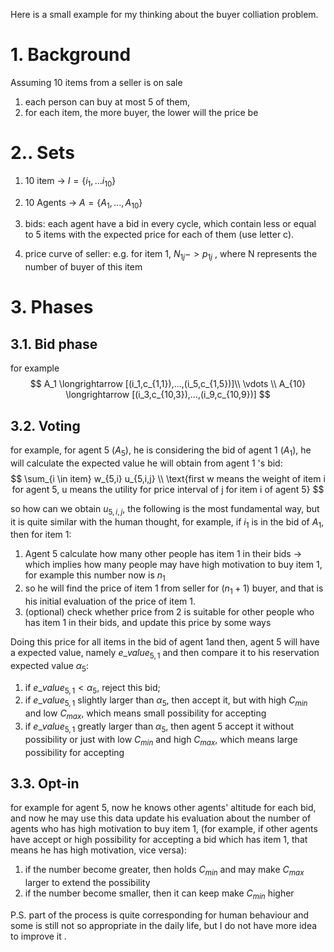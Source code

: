 Here is a small example for my thinking about the buyer colliation problem.

# 1. Background

Assuming 10 items from a seller is on sale

1. each person can buy at most 5 of them,
2. for each item, the more buyer, the lower will the price be 

# 2.. Sets

1. 10 item -> $I=\{i_1,...i_{10}\}$

2. 10 Agents -> $A=\{A_1,...,A_{10}\}$

3. bids: each agent have a bid in every cycle, which contain less or equal to 5 items with the expected price for each of them (use letter c).

4. price curve of seller: e.g. for item 1, $N_{1j}->p_{1j}$ , where N represents the number of buyer of this item

# 3. Phases

## 3.1. Bid phase

for example
$$
A_1 \longrightarrow [(i_1,c_{1,1}),...,(i_5,c_{1,5})]\\
\vdots \\
A_{10} \longrightarrow [(i_3,c_{10,3}),...,(i_9,c_{10,9})] 
$$

## 3.2. Voting

for example, for agent 5 ($A_5$), he is considering the bid of agent 1 ($A_1$), he will calculate the expected value he will obtain from agent 1 's bid:
$$
\sum_{i \in item} w_{5,i} u_{5,i,j} \\
\text{first w means the weight of item i for agent 5, u means the utility for price interval of j for item i of agent 5}
$$


so how can we obtain $u_{5,i,j}$, the following is the most fundamental way, but it is quite similar with the human thought, for example, if $i_1$ is in the bid of $A_1$, then for item 1:

1. Agent 5 calculate how many other people has item 1 in their bids $\rightarrow$ which implies how many people may have high motivation to buy item 1, for example this number now is $n_1$
2. so he will find the price of item 1 from seller for $(n_1+1)$ buyer, and that is his initial evaluation of the price of item 1.
3. (optional) check whether price from 2 is suitable for other people who has item 1 in their bids, and update this price by some ways

Doing this price for all items in the bid of agent 1and then, agent 5 will have a expected value, namely $e\_value_{5,1}$ and then compare it to his reservation expected value $\alpha_{5}$:

1. if  $e\_value_{5,1} < \alpha_5$, reject this bid;
2. if   $e\_value_{5,1}$  slightly larger than $\alpha_5$, then accept it, but with high $C_{min}$ and low $C_{max}$, which means small possibility for accepting
3. if  $e\_value_{5,1}$ greatly larger than $\alpha_5$, then agent 5 accept it without possibility or just with low $C_{min}$ and high $C_{max}$, which means large possibility for accepting

## 3.3. Opt-in

for example for agent 5, now he knows other agents' altitude for each bid, and now he may use this data update his evaluation about the number of agents who has high motivation to buy item 1, (for example, if other agents have accept or high possibility for accepting a bid which has item 1, that means he has high motivation, vice versa):

1. if the number become greater, then holds $C_{min}$ and may make $C_{max}$ larger to extend the possibility
2. if the number become smaller, then it can keep make $C_{min}$ higher





P.S. part of the process is quite corresponding for human behaviour and some is still not so appropriate in the daily life, but I do not have more idea to improve it .

